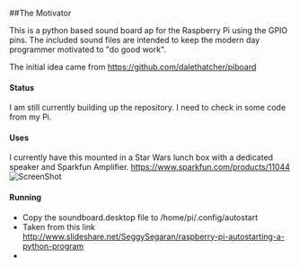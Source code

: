 ##The Motivator

This is a python based sound board ap for the Raspberry Pi using the GPIO pins. The included sound files are intended to keep the modern day programmer motivated to "do good work".  

The initial idea came from https://github.com/dalethatcher/piboard

#### Status
I am still currently building up the repository. I need to check in some code from my Pi.

#### Uses
I currently have this mounted in a Star Wars lunch box with a dedicated speaker and Sparkfun Amplifier.  https://www.sparkfun.com/products/11044
![ScreenShot](https://dlnmh9ip6v2uc.cloudfront.net/images/products/1/1/0/4/4/11044-01a_i_ma.jpg)

#### Running
* Copy the soundboard.desktop file to /home/pi/.config/autostart
* Taken from this link http://www.slideshare.net/SeggySegaran/raspberry-pi-autostarting-a-python-program
* 
